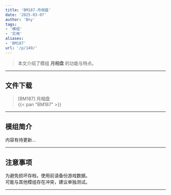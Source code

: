 ```yaml
---
title: 'BM187-月相盘'
date: '2025-03-07'
author: 'Bny'
tags:
- '模组'
- '实用'
aliases:
- 'BM187'
url: '/p/149/'
---
```


> 本文介绍了模组 **月相盘** 的功能与特点。

---

## 文件下载

> [BM187] 月相盘  
{{< pan "BM187" >}}  

---

## 模组简介

>  
内容有待更新...  

---

## 注意事项

>  
为避免损坏存档，使用前请备份游戏数据。  
可能与其他模组存在冲突，建议单独测试。  

---

